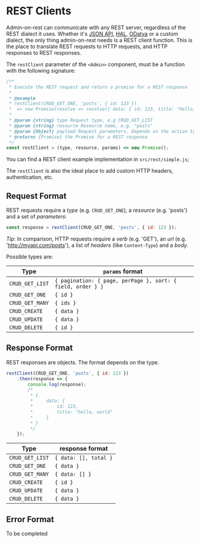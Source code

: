 # REST Clients

Admin-on-rest can communicate with any REST server, regardless of the REST dialect it uses. Whether it's [JSON API](http://jsonapi.org/), [HAL](http://stateless.co/hal_specification.html), [ODatya](http://www.odata.org/) or a custom dialect, the only thing admin-on-rest needs is a REST client function. This is the place to translate REST requests to HTTP requests, and HTTP responses to REST responses.

The `restClient` parameter of the `<Admin>` component, must be a function with the following signature:

```js
/**
 * Execute the REST request and return a promise for a REST response
 *
 * @example
 * restClient(CRUD_GET_ONE, 'posts', { id: 123 })
 *  => new Promise(resolve => resolve({ data: { id: 123, title: "hello, world" } }))
 *
 * @param {string} type Request type, e.g CRUD_GET_LIST
 * @param {string} resource Resource name, e.g. "posts"
 * @param {Object} payload Request parameters. Depends on the action type
 * @returns {Promise} the Promise for a REST response
 */
const restClient = (type, resource, params) => new Promise();
```

You can find a REST client example implementation in `src/rest/simple.js`;

The `restClient` is also the ideal place to add custom HTTP headers, authentication, etc.

## Request Format

REST requests require a *type* (e.g. `CRUD_GET_ONE`), a *resource* (e.g. 'posts') and a set of *parameters*:

```js
const response = restClient(CRUD_GET_ONE, 'posts', { id: 123 });
```

*Tip*: In comparison, HTTP requests require a *verb* (e.g. 'GET'), an *url* (e.g. 'http://myapi.com/posts'), a list of *headers* (like `Content-Type`) and a *body*.

Possible types are:

Type | `params` format
---- | ----------------
`CRUD_GET_LIST` | `{ pagination: { page, perPage }, sort: { field, order } }`
`CRUD_GET_ONE`  | `{ id }`
`CRUD_GET_MANY` | `{ ids }`
`CRUD_CREATE`   | `{ data }`
`CRUD_UPDATE`   | `{ data }`
`CRUD_DELETE`   | `{ id }`

## Response Format

REST responses are objects. The format depends on the type.

```js
restClient(CRUD_GET_ONE, 'posts', { id: 123 })
    .then(response => {
        console.log(response);
        /*
         * {
         *     data: {
         *         id: 123,
         *         title: "hello, world"
         *     }
         * }
         */
    });
```

Type | response format
---- | ----------------
`CRUD_GET_LIST` | `{ data: [], total }`
`CRUD_GET_ONE`  | `{ data }`
`CRUD_GET_MANY` | `{ data: [] }`
`CRUD_CREATE`   | `{ id }`
`CRUD_UPDATE`   | `{ data }`
`CRUD_DELETE`   | `{ data }`

## Error Format

To be completed
